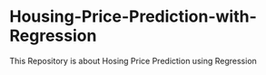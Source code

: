 # Housing-Price-Prediction-with-Regression
This Repository is about Hosing Price Prediction using Regression
